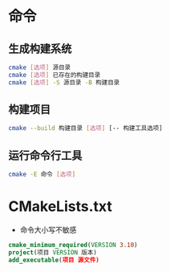 # 命令
## 生成构建系统
```sh
cmake [选项] 源目录
cmake [选项] 已存在的构建目录
cmake [选项] -S 源目录 -B 构建目录
```
## 构建项目
```sh
cmake --build 构建目录 [选项] [-- 构建工具选项]
```
## 运行命令行工具
```sh
cmake -E 命令 [选项]
```
# CMakeLists.txt
* 命令大小写不敏感
```cmake
cmake_minimum_required(VERSION 3.10)
project(项目 VERSION 版本)
add_executable(项目 源文件)
```
